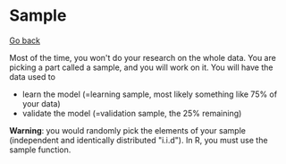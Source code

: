 # Sample

[Go back](discovery.md)

Most of the time, you won't do your research on
the whole data. You are picking a part called a sample,
and you will work on it. You will have the data used to

* learn the model (=learning sample,
  most likely something like 75% of your data)
* validate the model (=validation sample,
  the 25% remaining)

**Warning**: you would randomly pick the elements
of your sample (independent and identically distributed
"i.i.d"). In R, you must use the sample function.
